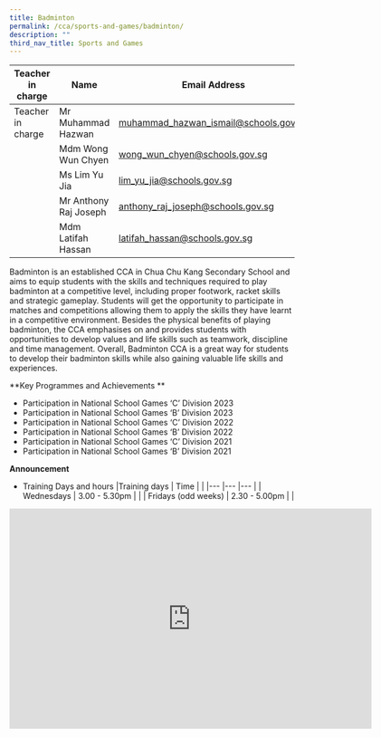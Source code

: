 ```yaml
---
title: Badminton
permalink: /cca/sports-and-games/badminton/
description: ""
third_nav_title: Sports and Games
---
```

| Teacher in charge	| Name 	| Email Address 	|
|---	|---	|---	|
| Teacher in charge	| Mr Muhammad Hazwan	| [muhammad_hazwan_ismail@schools.gov.sg](mailto:muhammad_hazwan_ismail@schools.gov.sg)	|
| 	| Mdm Wong Wun Chyen	| [wong_wun_chyen@schools.gov.sg](mailto:wong_wun_chyen@schools.gov.sg)	|
| 	| Ms Lim Yu Jia	| [lim_yu_jia@schools.gov.sg](mailto:lim_yu_jia@schools.gov.sg)	|
| 	| Mr Anthony Raj Joseph	| [anthony_raj_joseph@schools.gov.sg](mailto:anthony_raj_joseph@schools.gov.sg)	|
| 	| Mdm Latifah Hassan	| [latifah_hassan@schools.gov.sg](mailto:latifah_hassan@schools.gov.sg)	|


Badminton is an established CCA in Chua Chu Kang Secondary School and aims to equip students with the skills and techniques required to play badminton at a competitive level, including proper footwork, racket skills and strategic gameplay.
Students will get the opportunity to participate in matches and competitions allowing them to apply the skills they have learnt in a competitive environment.
Besides the physical benefits of playing badminton, the CCA emphasises on and provides students with opportunities to develop values and life skills such as teamwork, discipline and time management.
Overall, Badminton CCA is a great way for students to develop their badminton skills while also gaining valuable life skills and experiences.


**Key Programmes and Achievements **

* Participation in National School Games ‘C’ Division 2023
* Participation in National School Games ‘B’ Division 2023
* Participation in National School Games ‘C’ Division 2022
* Participation in National School Games ‘B’ Division 2022
* Participation in National School Games ‘C’ Division 2021
* Participation in National School Games ‘B’ Division 2021




**Announcement** 

* Training Days and hours
|Training days	| Time	| 	|
|---	|---	|---	|
| Wednesdays	| 3.00 - 5.30pm	|	|
| Fridays (odd weeks)	| 2.30 - 5.00pm	|	|


<iframe src="https://docs.google.com/presentation/d/e/2PACX-1vQZqnZggdr_aTrOOrEgKyRpfaUwyEYkptJvOncXMNv6jUTfEft260ZQu0jVwZpkPA/embed?start=true&amp;loop=true&amp;delayms=3000" frameborder="0" width="640" height="389" allowfullscreen="true"></iframe>
